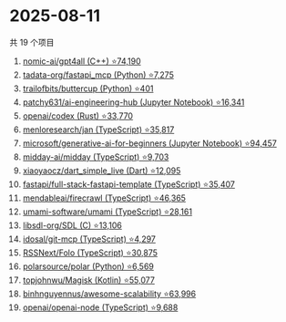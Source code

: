 # 2025-08-11

共 19 个项目

<!-- BEGIN GITHUB -->
<!-- 最后更新时间 2025-08-11 23:11:00 +0800 -->
1. [nomic-ai/gpt4all (C++) ⭐74,190](https://github.com/nomic-ai/gpt4all)
1. [tadata-org/fastapi_mcp (Python) ⭐7,275](https://github.com/tadata-org/fastapi_mcp)
1. [trailofbits/buttercup (Python) ⭐401](https://github.com/trailofbits/buttercup)
1. [patchy631/ai-engineering-hub (Jupyter Notebook) ⭐16,341](https://github.com/patchy631/ai-engineering-hub)
1. [openai/codex (Rust) ⭐33,770](https://github.com/openai/codex)
1. [menloresearch/jan (TypeScript) ⭐35,817](https://github.com/menloresearch/jan)
1. [microsoft/generative-ai-for-beginners (Jupyter Notebook) ⭐94,457](https://github.com/microsoft/generative-ai-for-beginners)
1. [midday-ai/midday (TypeScript) ⭐9,703](https://github.com/midday-ai/midday)
1. [xiaoyaocz/dart_simple_live (Dart) ⭐12,095](https://github.com/xiaoyaocz/dart_simple_live)
1. [fastapi/full-stack-fastapi-template (TypeScript) ⭐35,407](https://github.com/fastapi/full-stack-fastapi-template)
1. [mendableai/firecrawl (TypeScript) ⭐46,365](https://github.com/mendableai/firecrawl)
1. [umami-software/umami (TypeScript) ⭐28,161](https://github.com/umami-software/umami)
1. [libsdl-org/SDL (C) ⭐13,106](https://github.com/libsdl-org/SDL)
1. [idosal/git-mcp (TypeScript) ⭐4,297](https://github.com/idosal/git-mcp)
1. [RSSNext/Folo (TypeScript) ⭐30,875](https://github.com/RSSNext/Folo)
1. [polarsource/polar (Python) ⭐6,569](https://github.com/polarsource/polar)
1. [topjohnwu/Magisk (Kotlin) ⭐55,077](https://github.com/topjohnwu/Magisk)
1. [binhnguyennus/awesome-scalability ⭐63,996](https://github.com/binhnguyennus/awesome-scalability)
1. [openai/openai-node (TypeScript) ⭐9,688](https://github.com/openai/openai-node)
<!-- END GITHUB -->